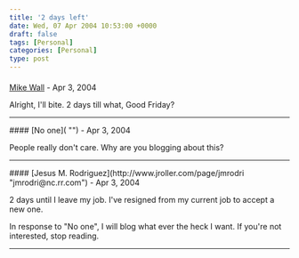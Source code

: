 ```yaml
---
title: '2 days left'
date: Wed, 07 Apr 2004 10:53:00 +0000
draft: false
tags: [Personal]
categories: [Personal]
type: post
---
```



#### 
[Mike Wall](http://www.mjwall.com "") - <time datetime="2004-04-07 11:40:14">Apr 3, 2004</time>

Alright, I'll bite. 2 days till what, Good Friday?
<hr />
#### 
[No one]( "") - <time datetime="2004-04-07 17:24:14">Apr 3, 2004</time>

People really don't care. Why are you blogging about this?
<hr />
#### 
[Jesus M. Rodriguez](http://www.jroller.com/page/jmrodri "jmrodri@nc.rr.com") - <time datetime="2004-04-07 21:49:54">Apr 3, 2004</time>

2 days until I leave my job. I've resigned from my current job to accept a new one.

In response to "No one", I will blog what ever the heck I want. If you're not interested, stop reading.
<hr />
